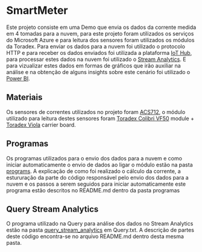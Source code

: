 
# SmartMeter

Este projeto consiste em uma Demo que envia os dados da corrente medida em 4 tomadas para a nuvem, para este projeto foram utilizados os serviços do Microsoft Azure e para leitura dos sensores foram utilizados os módulos da Toradex.
Para enviar os dados para a nuvem foi utilizado o protocolo HTTP e para receber os dados enviados foi utilizada a plataforma [IoT Hub](https://azure.microsoft.com/pt-br/services/iot-hub/), para processar estes dados na nuvem foi utilizado o [Stream Analytics](https://azure.microsoft.com/pt-pt/services/stream-analytics/).  E para vizualizar estes dados em formas de gráficos que irão auxiliar na análise e na obtenção de alguns insights sobre este cenário foi utilizado o [Power BI](https://powerbi.microsoft.com/pt-br/).

## Materiais

Os sensores de correntes utilizados no projeto foram [ACS712](http://img.filipeflop.com/files/download/Datasheet_ACS712.pdf), o módulo utilizado para leitura destes sensores foram [Toradex Colibri VF50](http://developer.toradex.com/products/colibri-vf50)  module + [Toradex Viola](http://developer.toradex.com/products/viola-carrier-board) carrier board.
 
 
## Programas

Os programas utilizados para o envio dos dados para a nuvem e como iniciar automaticamente o envio de dados ao ligar o módulo estão na pasta [programs](https://github.com/heloisajunqueira/SmartMeter/tree/master/programs).
A explicação de como foi realizado o cálculo da corrente, a estururação da parte do código responsável pelo envio dos dados para a nuvem e os passos a serem seguidos para iniciar automaticamente este programa estão descritos no README.md dentro da pasta programas

## Query Stream Analytics

O programa utilizado na Query para análise dos dados no Stream Analytics estão na pasta [query_stream_analytics](https://github.com/heloisajunqueira/SmartMeter/tree/master/query_stream_analytics) em Query.txt. A descrição de partes deste código encontra-se no arquivo README.md dentro desta mesma pasta. 
